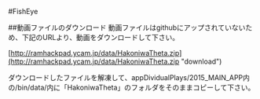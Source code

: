 #FishEye

##動画ファイルのダウンロード
動画ファイルはgithubにアップされていないため、下記のURLより、動画をダウンロードして下さい。

[http://ramhackpad.ycam.jp/data/HakoniwaTheta.zip](http://ramhackpad.ycam.jp/data/HakoniwaTheta.zip "download")


ダウンロードしたファイルを解凍して、appDividualPlays/2015_MAIN_APP内の/bin/data/内に「HakoniwaTheta」のフォルダをそのままコピーして下さい。



